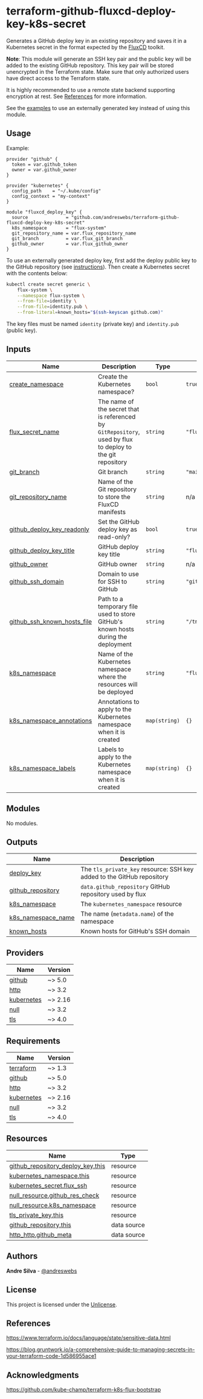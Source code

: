 # terraform-github-fluxcd-deploy-key-k8s-secret

Generates a GitHub deploy key in an existing repository and saves it in a
Kubernetes secret in the format expected by the
[FluxCD](https://fluxcd.io/docs/) toolkit.

**Note**: This module will generate an SSH key pair and the public key will be
added to the existing GitHub repository. This key pair will be stored
unencrypted in the Terraform state. Make sure that only authorized users have
direct access to the Terraform state.

It is highly recommended to use a remote state backend supporting encryption at
rest. See [References](#references) for more information.

See the [examples](#usage) to use an externally generated key instead of using
this module.

[//]: # (BEGIN_TF_DOCS)


## Usage

Example:

```hcl
provider "github" {
  token = var.github_token
  owner = var.github_owner
}

provider "kubernetes" {
  config_path    = "~/.kube/config"
  config_context = "my-context"
}

module "fluxcd_deploy_key" {
  source              = "github.com/andreswebs/terraform-github-fluxcd-deploy-key-k8s-secret"
  k8s_namespace       = "flux-system"
  git_repository_name = var.flux_repository_name
  git_branch          = var.flux_git_branch
  github_owner        = var.flux_github_owner
}
```

To use an externally generated deploy key, first add the deploy public key to the GitHub repository (see [instructions](https://docs.github.com/en/developers/overview/managing-deploy-keys#setup-2)).
Then create a Kubernetes secret with the contents below:

```sh
kubectl create secret generic \
    flux-system \
    --namespace flux-system \
    --from-file=identity \
    --from-file=identity.pub \
    --from-literal=known_hosts="$(ssh-keyscan github.com)"
```

The key files must be named `identity` (private key) and `identity.pub` (public key).



## Inputs

| Name | Description | Type | Default | Required |
|------|-------------|------|---------|:--------:|
| <a name="input_create_namespace"></a> [create\_namespace](#input\_create\_namespace) | Create the Kubernetes namespace? | `bool` | `true` | no |
| <a name="input_flux_secret_name"></a> [flux\_secret\_name](#input\_flux\_secret\_name) | The name of the secret that is referenced by `GitRepository`, used by flux to deploy to the git repository | `string` | `"flux-system"` | no |
| <a name="input_git_branch"></a> [git\_branch](#input\_git\_branch) | Git branch | `string` | `"main"` | no |
| <a name="input_git_repository_name"></a> [git\_repository\_name](#input\_git\_repository\_name) | Name of the Git repository to store the FluxCD manifests | `string` | n/a | yes |
| <a name="input_github_deploy_key_readonly"></a> [github\_deploy\_key\_readonly](#input\_github\_deploy\_key\_readonly) | Set the GitHub deploy key as read-only? | `bool` | `true` | no |
| <a name="input_github_deploy_key_title"></a> [github\_deploy\_key\_title](#input\_github\_deploy\_key\_title) | GitHub deploy key title | `string` | `"flux"` | no |
| <a name="input_github_owner"></a> [github\_owner](#input\_github\_owner) | GitHub owner | `string` | n/a | yes |
| <a name="input_github_ssh_domain"></a> [github\_ssh\_domain](#input\_github\_ssh\_domain) | Domain to use for SSH to GitHub | `string` | `"github.com"` | no |
| <a name="input_github_ssh_known_hosts_file"></a> [github\_ssh\_known\_hosts\_file](#input\_github\_ssh\_known\_hosts\_file) | Path to a temporary file used to store GitHub's known hosts during the deployment | `string` | `"/tmp/github_known_hosts"` | no |
| <a name="input_k8s_namespace"></a> [k8s\_namespace](#input\_k8s\_namespace) | Name of the Kubernetes namespace where the resources will be deployed | `string` | `"flux-system"` | no |
| <a name="input_k8s_namespace_annotations"></a> [k8s\_namespace\_annotations](#input\_k8s\_namespace\_annotations) | Annotations to apply to the Kubernetes namespace when it is created | `map(string)` | `{}` | no |
| <a name="input_k8s_namespace_labels"></a> [k8s\_namespace\_labels](#input\_k8s\_namespace\_labels) | Labels to apply to the Kubernetes namespace when it is created | `map(string)` | `{}` | no |

## Modules

No modules.

## Outputs

| Name | Description |
|------|-------------|
| <a name="output_deploy_key"></a> [deploy\_key](#output\_deploy\_key) | The `tls_private_key` resource: SSH key added to the GitHub repository |
| <a name="output_github_repository"></a> [github\_repository](#output\_github\_repository) | `data.github_repository` GitHub repository used by flux |
| <a name="output_k8s_namespace"></a> [k8s\_namespace](#output\_k8s\_namespace) | The `kubernetes_namespace` resource |
| <a name="output_k8s_namespace_name"></a> [k8s\_namespace\_name](#output\_k8s\_namespace\_name) | The name (`metadata.name`) of the namespace |
| <a name="output_known_hosts"></a> [known\_hosts](#output\_known\_hosts) | Known hosts for GitHub's SSH domain |

## Providers

| Name | Version |
|------|---------|
| <a name="provider_github"></a> [github](#provider\_github) | ~> 5.0 |
| <a name="provider_http"></a> [http](#provider\_http) | ~> 3.2 |
| <a name="provider_kubernetes"></a> [kubernetes](#provider\_kubernetes) | ~> 2.16 |
| <a name="provider_null"></a> [null](#provider\_null) | ~> 3.2 |
| <a name="provider_tls"></a> [tls](#provider\_tls) | ~> 4.0 |

## Requirements

| Name | Version |
|------|---------|
| <a name="requirement_terraform"></a> [terraform](#requirement\_terraform) | ~> 1.3 |
| <a name="requirement_github"></a> [github](#requirement\_github) | ~> 5.0 |
| <a name="requirement_http"></a> [http](#requirement\_http) | ~> 3.2 |
| <a name="requirement_kubernetes"></a> [kubernetes](#requirement\_kubernetes) | ~> 2.16 |
| <a name="requirement_null"></a> [null](#requirement\_null) | ~> 3.2 |
| <a name="requirement_tls"></a> [tls](#requirement\_tls) | ~> 4.0 |

## Resources

| Name | Type |
|------|------|
| [github_repository_deploy_key.this](https://registry.terraform.io/providers/integrations/github/latest/docs/resources/repository_deploy_key) | resource |
| [kubernetes_namespace.this](https://registry.terraform.io/providers/hashicorp/kubernetes/latest/docs/resources/namespace) | resource |
| [kubernetes_secret.flux_ssh](https://registry.terraform.io/providers/hashicorp/kubernetes/latest/docs/resources/secret) | resource |
| [null_resource.github_res_check](https://registry.terraform.io/providers/hashicorp/null/latest/docs/resources/resource) | resource |
| [null_resource.k8s_namespace](https://registry.terraform.io/providers/hashicorp/null/latest/docs/resources/resource) | resource |
| [tls_private_key.this](https://registry.terraform.io/providers/hashicorp/tls/latest/docs/resources/private_key) | resource |
| [github_repository.this](https://registry.terraform.io/providers/integrations/github/latest/docs/data-sources/repository) | data source |
| [http_http.github_meta](https://registry.terraform.io/providers/hashicorp/http/latest/docs/data-sources/http) | data source |

[//]: # (END_TF_DOCS)

## Authors

**Andre Silva** - [@andreswebs](https://github.com/andreswebs)

## License

This project is licensed under the [Unlicense](UNLICENSE.md).

## References

<https://www.terraform.io/docs/language/state/sensitive-data.html>

<https://blog.gruntwork.io/a-comprehensive-guide-to-managing-secrets-in-your-terraform-code-1d586955ace1>

## Acknowledgments

<https://github.com/kube-champ/terraform-k8s-flux-bootstrap>
